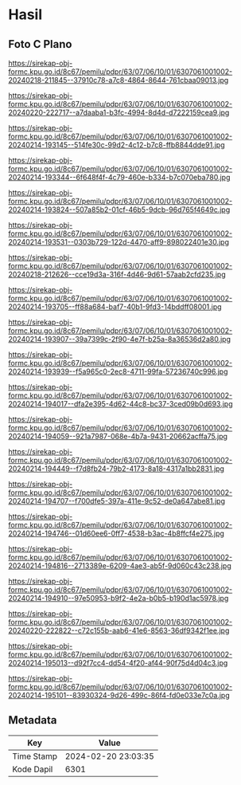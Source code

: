 # Hasil

## Foto C Plano

https://sirekap-obj-formc.kpu.go.id/8c67/pemilu/pdpr/63/07/06/10/01/6307061001002-20240218-211845--37910c78-a7c8-4864-8644-761cbaa09013.jpg

https://sirekap-obj-formc.kpu.go.id/8c67/pemilu/pdpr/63/07/06/10/01/6307061001002-20240220-222717--a7daaba1-b3fc-4994-8d4d-d7222159cea9.jpg

https://sirekap-obj-formc.kpu.go.id/8c67/pemilu/pdpr/63/07/06/10/01/6307061001002-20240214-193145--514fe30c-99d2-4c12-b7c8-ffb8844dde91.jpg

https://sirekap-obj-formc.kpu.go.id/8c67/pemilu/pdpr/63/07/06/10/01/6307061001002-20240214-193344--6f648f4f-4c79-460e-b334-b7c070eba780.jpg

https://sirekap-obj-formc.kpu.go.id/8c67/pemilu/pdpr/63/07/06/10/01/6307061001002-20240214-193824--507a85b2-01cf-46b5-9dcb-96d765f4649c.jpg

https://sirekap-obj-formc.kpu.go.id/8c67/pemilu/pdpr/63/07/06/10/01/6307061001002-20240214-193531--0303b729-122d-4470-aff9-898022401e30.jpg

https://sirekap-obj-formc.kpu.go.id/8c67/pemilu/pdpr/63/07/06/10/01/6307061001002-20240218-212626--cce19d3a-316f-4d46-9d61-57aab2cfd235.jpg

https://sirekap-obj-formc.kpu.go.id/8c67/pemilu/pdpr/63/07/06/10/01/6307061001002-20240214-193705--ff88a684-baf7-40b1-9fd3-14bddff08001.jpg

https://sirekap-obj-formc.kpu.go.id/8c67/pemilu/pdpr/63/07/06/10/01/6307061001002-20240214-193907--39a7399c-2f90-4e7f-b25a-8a36536d2a80.jpg

https://sirekap-obj-formc.kpu.go.id/8c67/pemilu/pdpr/63/07/06/10/01/6307061001002-20240214-193939--f5a965c0-2ec8-4711-99fa-57236740c996.jpg

https://sirekap-obj-formc.kpu.go.id/8c67/pemilu/pdpr/63/07/06/10/01/6307061001002-20240214-194017--dfa2e395-4d62-44c8-bc37-3ced09b0d693.jpg

https://sirekap-obj-formc.kpu.go.id/8c67/pemilu/pdpr/63/07/06/10/01/6307061001002-20240214-194059--921a7987-068e-4b7a-9431-20662acffa75.jpg

https://sirekap-obj-formc.kpu.go.id/8c67/pemilu/pdpr/63/07/06/10/01/6307061001002-20240214-194449--f7d8fb24-79b2-4173-8a18-4317a1bb2831.jpg

https://sirekap-obj-formc.kpu.go.id/8c67/pemilu/pdpr/63/07/06/10/01/6307061001002-20240214-194707--f700dfe5-397a-411e-9c52-de0a647abe81.jpg

https://sirekap-obj-formc.kpu.go.id/8c67/pemilu/pdpr/63/07/06/10/01/6307061001002-20240214-194746--01d60ee6-0ff7-4538-b3ac-4b8ffcf4e275.jpg

https://sirekap-obj-formc.kpu.go.id/8c67/pemilu/pdpr/63/07/06/10/01/6307061001002-20240214-194816--2713389e-6209-4ae3-ab5f-9d060c43c238.jpg

https://sirekap-obj-formc.kpu.go.id/8c67/pemilu/pdpr/63/07/06/10/01/6307061001002-20240214-194910--97e50953-b9f2-4e2a-b0b5-b190d1ac5978.jpg

https://sirekap-obj-formc.kpu.go.id/8c67/pemilu/pdpr/63/07/06/10/01/6307061001002-20240220-222822--c72c155b-aab6-41e6-8563-36df9342f1ee.jpg

https://sirekap-obj-formc.kpu.go.id/8c67/pemilu/pdpr/63/07/06/10/01/6307061001002-20240214-195013--d92f7cc4-dd54-4f20-af44-90f75d4d04c3.jpg

https://sirekap-obj-formc.kpu.go.id/8c67/pemilu/pdpr/63/07/06/10/01/6307061001002-20240214-195101--83930324-9d26-499c-86f4-fd0e033e7c0a.jpg


## Metadata

| Key        | Value               |
| ---------- | ------------------- |
| Time Stamp | 2024-02-20 23:03:35 |
| Kode Dapil | 6301                |



